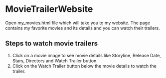 # MovieTrailerWebsite
Open my_movies.html file which will take you to my website. The page contains my favorite movies and its details and you can watch their trailers.

Steps to watch movie trailers
-----------------------------
1. Click on a movie image to see movie details like Storyline, Release Date, Stars, Directors and Watch Trailer button.
2. Click on the Watch Trailer button below the movie details to watch the trailer.

